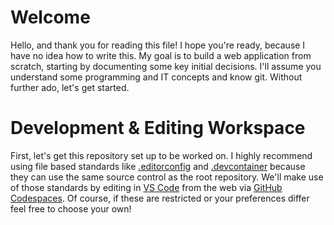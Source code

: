 # Welcome
Hello, and thank you for reading this file!
I hope you're ready, because I have no idea how to write this.
My goal is to build a web application from scratch, starting by documenting some key initial decisions.
I'll assume you understand some programming and IT concepts and know git.
Without further ado, let's get started.

# Development & Editing Workspace
First, let's get this repository set up to be worked on.
I highly recommend using file based standards like [.editorconfig](https://editorconfig.org/) and [.devcontainer](https://containers.dev/implementors/spec/) because they can use the same source control as the root repository.
We'll make use of those standards by editing in [VS Code](https://code.visualstudio.com/) from the web via [GitHub Codespaces](https://github.com/features/codespaces).
Of course, if these are restricted or your preferences differ feel free to choose your own!
